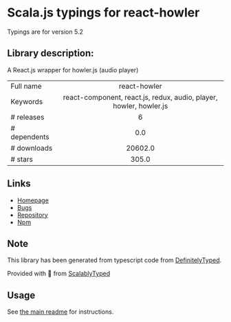 
# Scala.js typings for react-howler

Typings are for version 5.2

## Library description:
A React.js wrapper for howler.js (audio player)

|                    |                 |
| ------------------ | :-------------: |
| Full name          | react-howler |
| Keywords           | react-component, react.js, redux, audio, player, howler, howler.js |
| # releases         | 6 |
| # dependents       | 0.0 |
| # downloads        | 20602.0 |
| # stars            | 305.0 |

## Links
- [Homepage](https://github.com/thangngoc89/react-howler#readme)
- [Bugs](https://github.com/thangngoc89/react-howler/issues)
- [Repository](https://github.com/thangngoc89/react-howler)
- [Npm](https://www.npmjs.com/package/react-howler)
    


## Note
This library has been generated from typescript code from [DefinitelyTyped](https://definitelytyped.org).

Provided with :purple_heart: from [ScalablyTyped](https://github.com/oyvindberg/ScalablyTyped)

## Usage
See [the main readme](../../readme.md) for instructions.


